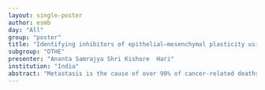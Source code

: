 ```yaml
---
layout: single-poster
author: esmb
day: "All"
group: "poster"
title: "Identifying inhibitors of epithelial–mesenchymal plasticity using a network topology-based approach"
subgroup: "OTHE"
presenter: "Ananta Samrajya Shri Kishore  Hari"
institution: "India"
abstract: "Metastasis is the cause of over 90% of cancer-related deaths. Cancer cells undergoing metastasis can switch dynamically between different phenotypes, enabling them to adapt to harsh challenges, such as overcoming anoikis and evading immune response. This ability, known as phenotypic plasticity, is crucial for the survival of cancer cells during metastasis, as well as acquiring therapy resistance. Various biochemical networks have been identified to contribute to phenotypic plasticity, but how plasticity emerges from the dynamics of these networks remains elusive. Here, we investigated the dynamics of various regulatory networks implicated in Epithelial–mesenchymal plasticity (EMP)—an important arm of phenotypic plasticity—through two different mathematical modelling frameworks: a discrete, parameter-independent framework (Boolean) and a continuous, parameter-agnostic modelling framework (RACIPE). Results from either framework in terms of phenotypic distributions obtained from a given EMP network are qualitatively similar and suggest that these networks are multi-stable and can give rise to phenotypic plasticity. Neither method requires specific kinetic parameters, thus our results emphasize that EMP can emerge through these networks over a wide range of parameter sets, elucidating the importance of network topology in enabling phenotypic plasticity. Furthermore, we show that the ability to exhibit phenotypic plasticity correlates positively with the number of positive feedback loops in a given network. These results pave a way toward an unorthodox network topology-based approach to identify crucial links in a given EMP network that can reduce phenotypic plasticity and possibly inhibit metastasis—by reducing the number of positive feedback loops."
---
```

